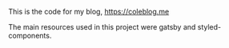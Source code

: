 This is the code for my blog, https://coleblog.me 

The main resources used in this project were gatsby and styled-components.
